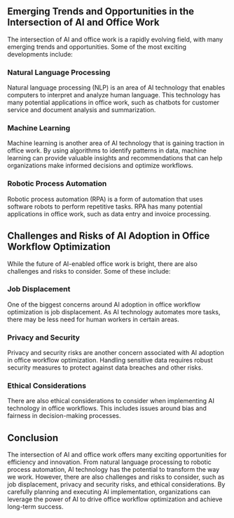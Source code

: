 

Emerging Trends and Opportunities in the Intersection of AI and Office Work
---------------------------------------------------------------------------

The intersection of AI and office work is a rapidly evolving field, with many emerging trends and opportunities. Some of the most exciting developments include:

### Natural Language Processing

Natural language processing (NLP) is an area of AI technology that enables computers to interpret and analyze human language. This technology has many potential applications in office work, such as chatbots for customer service and document analysis and summarization.

### Machine Learning

Machine learning is another area of AI technology that is gaining traction in office work. By using algorithms to identify patterns in data, machine learning can provide valuable insights and recommendations that can help organizations make informed decisions and optimize workflows.

### Robotic Process Automation

Robotic process automation (RPA) is a form of automation that uses software robots to perform repetitive tasks. RPA has many potential applications in office work, such as data entry and invoice processing.

Challenges and Risks of AI Adoption in Office Workflow Optimization
-------------------------------------------------------------------

While the future of AI-enabled office work is bright, there are also challenges and risks to consider. Some of these include:

### Job Displacement

One of the biggest concerns around AI adoption in office workflow optimization is job displacement. As AI technology automates more tasks, there may be less need for human workers in certain areas.

### Privacy and Security

Privacy and security risks are another concern associated with AI adoption in office workflow optimization. Handling sensitive data requires robust security measures to protect against data breaches and other risks.

### Ethical Considerations

There are also ethical considerations to consider when implementing AI technology in office workflows. This includes issues around bias and fairness in decision-making processes.

Conclusion
----------

The intersection of AI and office work offers many exciting opportunities for efficiency and innovation. From natural language processing to robotic process automation, AI technology has the potential to transform the way we work. However, there are also challenges and risks to consider, such as job displacement, privacy and security risks, and ethical considerations. By carefully planning and executing AI implementation, organizations can leverage the power of AI to drive office workflow optimization and achieve long-term success.
